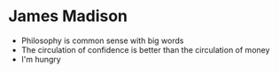 James Madison
========================

* Philosophy is common sense with big words 
* The circulation of confidence is better than the circulation of money 
* I'm hungry 
